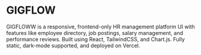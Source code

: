 # GIGFLOW
GIGFLOWW is a responsive, frontend-only HR management platform UI with features like employee directory, job postings, salary management, and performance reviews. Built using React, TailwindCSS, and Chart.js. Fully static, dark-mode supported, and deployed on Vercel.
